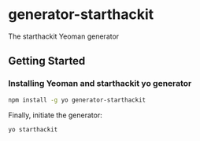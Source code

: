 # generator-starthackit

The starthackit Yeoman generator

## Getting Started

### Installing Yeoman and starthackit yo generator

```bash
npm install -g yo generator-starthackit
```

Finally, initiate the generator:

```bash
yo starthackit
```
